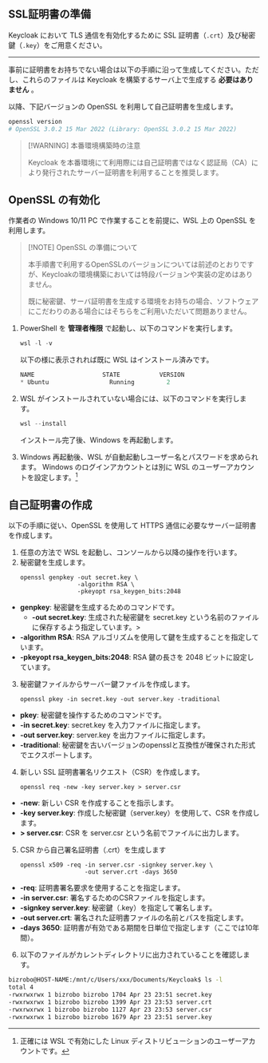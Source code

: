 ## SSL証明書の準備

Keycloak において TLS 通信を有効化するために SSL 証明書（`.crt`）及び秘密鍵（`.key`）をご用意ください。

---

事前に証明書をお持ちでない場合は以下の手順に沿って生成してください。ただし、これらのファイルは Keycloak を構築するサーバ上で生成する **必要はありません** 。

以降、下記バージョンの OpenSSL を利用して自己証明書を生成します。

```powershell linenums="1" title="OpenSSLのバージョン確認"
openssl version
# OpenSSL 3.0.2 15 Mar 2022 (Library: OpenSSL 3.0.2 15 Mar 2022)
```

> [!WARNING] 本番環境構築時の注意
>
 >   Keycloak を本番環境にて利用際には自己証明書ではなく認証局（CA）により発行されたサーバー証明書を利用することを推奨します。

## OpenSSL の有効化

作業者の Windows 10/11 PC で作業することを前提に、WSL 上の OpenSSL を利用します。

> [!NOTE] OpenSSL の準備について
>
 >   本手順書で利用するOpenSSLのバージョンについては前述のとおりですが、Keycloakの環境構築においては特段バージョンや実装の定めはありません。
>
 >   既に秘密鍵、サーバ証明書を生成する環境をお持ちの場合、ソフトウェアにこだわりのある場合にはそちらをご利用いただいて問題ありません。

1.  PowerShell を **管理者権限** で起動し、以下のコマンドを実行します。
    ```powershell linenums="1" title="Powershellで実行"
    wsl -l -v
    ```

    以下の様に表示されれば既に WSL はインストール済みです。
    ```powershell linenums="2"
    NAME                   STATE           VERSION
    * Ubuntu                 Running         2
    ```

2.  WSL がインストールされていない場合には、以下のコマンドを実行します。
    ```powershell linenums="1" title="Powershellで実行"
    wsl --install
    ```

    インストール完了後、Windows を再起動します。

3.  Windows 再起動後、WSL が自動起動しユーザー名とパスワードを求められます。 Windows のログインアカウントとは別に WSL のユーザーアカウントを設定します。[^1]

[^1]: 正確には WSL で有効にした Linux ディストリビューションのユーザーアカウントです。

## 自己証明書の作成

以下の手順に従い、OpenSSL を使用して HTTPS 通信に必要なサーバー証明書を作成します。

1.  任意の方法で WSL を起動し、コンソールから以降の操作を行います。
2.  秘密鍵を生成します。
    ```wsl linenums="1" title="wslで実行"
    openssl genpkey -out secret.key \
                    -algorithm RSA \
                    -pkeyopt rsa_keygen_bits:2048
    ```

* **genpkey**: 秘密鍵を生成するためのコマンドです。
	* **-out secret.key**: 生成された秘密鍵を secret.key という名前のファイルに保存するよう指定しています。>
* **-algorithm RSA**: RSA アルゴリズムを使用して鍵を生成することを指定しています。
* **-pkeyopt rsa_keygen_bits:2048**: RSA 鍵の長さを 2048 ビットに設定しています。

3.  秘密鍵ファイルからサーバー鍵ファイルを作成します。
    ```wsl linenums="1" title="wslで実行"
    openssl pkey -in secret.key -out server.key -traditional
    ```

- **pkey**: 秘密鍵を操作するためのコマンドです。
- **-in secret.key**: secret.key を入力ファイルに指定します。
- **-out server.key**: server.key を出力ファイルに指定します。
- **-traditional**: 秘密鍵を古いバージョンのopensslと互換性が確保された形式でエクスポートします。

4.  新しい SSL 証明書署名リクエスト（CSR）を作成します。

    ```wsl linenums="1" title="wslで実行"
    openssl req -new -key server.key > server.csr
    ```

- **-new**: 新しい CSR を作成することを指示します。
- **-key server.key**: 作成した秘密鍵（server.key）を使用して、CSR を作成します。
- **> server.csr**: CSR を server.csr という名前でファイルに出力します。

5.  CSR から自己署名証明書（.crt）を生成します
    ```wsl linenums="1" title="wslで実行"
    openssl x509 -req -in server.csr -signkey server.key \
                      -out server.crt -days 3650
    ```

- **-req**: 証明書署名要求を使用することを指定します。
- **-in server.csr**: 署名するためのCSRファイルを指定します。
- **-signkey server.key**: 秘密鍵（.key）を指定して署名します。
- **-out server.crt**: 署名された証明書ファイルの名前とパスを指定します。
- **-days 3650**: 証明書が有効である期間を日単位で指定します（ここでは10年間）。

 6.  以下のファイルがカレントディレクトリに出力されていることを確認します。

```bash
bizrobo@HOST-NAME:/mnt/c/Users/xxx/Documents/Keycloak$ ls -l
total 4
-rwxrwxrwx 1 bizrobo bizrobo 1704 Apr 23 23:51 secret.key
-rwxrwxrwx 1 bizrobo bizrobo 1399 Apr 23 23:53 server.crt
-rwxrwxrwx 1 bizrobo bizrobo 1127 Apr 23 23:53 server.csr
-rwxrwxrwx 1 bizrobo bizrobo 1679 Apr 23 23:51 server.key
```

